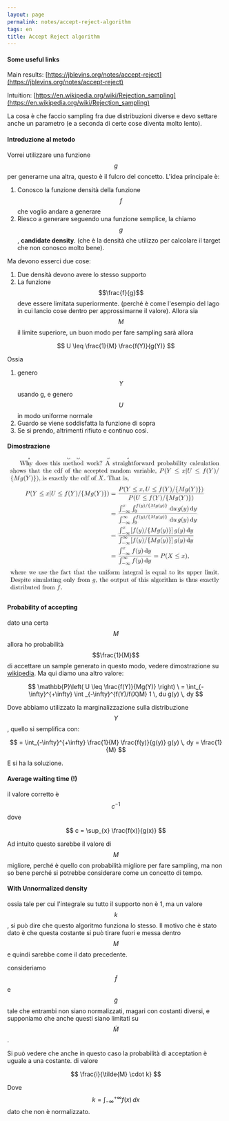 ```yaml
---
layout: page
permalink: notes/accept-reject-algorithm
tags: en
title: Accept Reject algorithm
---
```


#### Some useful links
Main results: [https://jblevins.org/notes/accept-reject](https://jblevins.org/notes/accept-reject)

Intuition: [https://en.wikipedia.org/wiki/Rejection_sampling](https://en.wikipedia.org/wiki/Rejection_sampling)

La cosa è che faccio sampling fra due distribuzioni diverse e devo settare anche un parametro (e a seconda di certe cose diventa molto lento).

#### Introduzione al metodo
Vorrei utilizzare una funzione $$g$$ per generarne una altra, questo è il fulcro del concetto.
L'idea principale è:
1. Conosco la funzione densità della funzione $$f$$ che voglio andare a generare
2. Riesco a generare seguendo una funzione semplice, la chiamo $$g$$, **candidate density**. (che è la densità che utilizzo per calcolare il target che non conosco molto bene).

Ma devono esserci due cose:
1. Due densità devono avere lo stesso supporto
2. La funzione $$\frac{f}{g}$$ deve essere limitata superiormente. (perché è come l'esempio del lago in cui lancio cose dentro per approssimarne il valore).
Allora sia $$M$$ il limite superiore, un buon modo per fare sampling sarà allora 

$$
U \leq \frac{1}{M} \frac{f(Y)}{g(Y)}
$$

Ossia
1. genero $$Y$$ usando g, e genero $$U$$ in modo uniforme normale
2. Guardo se viene soddisfatta la funzione di sopra
3. Se sì prendo, altrimenti rifiuto e continuo così.

#### Dimostrazione
<img src="/images/notes/Inverse Transform-1700141332706.jpeg" alt="Inverse Transform-1700141332706">

#### Probability of accepting
dato una certa $$M$$ allora ho probabilità $$\frac{1}{M}$$ di accettare un sample generato in questo modo, vedere dimostrazione su [wikipedia]([https://en.wikipedia.org/wiki/Rejection_sampling](https://en.wikipedia.org/wiki/Rejection_sampling)#Theory). 
Ma qui diamo una altro valore:


$$
\mathbb{P}\left( U \leq \frac{f(Y)}{Mg(Y)} \right) \
= \int_{-\infty}^{+\infty} \int _{-\infty}^{f(Y)/f(X)M} 1 \, du g(y) \, dy
$$

Dove abbiamo utilizzato la marginalizzazione sulla distribuzione $$Y$$, quello si semplifica con:

$$
= \int_{-\infty}^{+\infty} \frac{1}{M} \frac{f(y)}{g(y)} g(y) \, dy = \frac{1}{M}
$$

E si ha la soluzione.
#### Average waiting time (!)
il valore corretto è $$c^{-1}$$ dove

$$
c = \sup_{x} \frac{f(x)}{g(x)}
$$

Ad intuito questo sarebbe il valore di $$M$$ migliore, perché è quello con probabilità migliore per fare sampling, ma non so bene perché si potrebbe considerare come un concetto di tempo.
#### With Unnormalized density

ossia tale per cui l'integrale su tutto il supporto non è 1, ma un valore $$k$$, si può dire che questo algoritmo funziona lo stesso.
Il motivo che è stato dato è che questa costante si può tirare fuori e messa dentro $$M$$ e quindi sarebbe come il dato precedente.

consideriamo $$\tilde{f}$$ e $$\tilde{g}$$ tale che entrambi non siano normalizzati, magari con costanti diversi, e supponiamo che anche questi siano limitati su $$\tilde{M}$$.

Si può vedere che anche in questo caso la probabilità di acceptation è uguale a una costante.
di valore

$$
\frac{i}{\tilde{M} \cdot k}
$$

Dove $$k = \int _{-\infty}^{+\infty} f(x) \, dx$$ dato che non è normalizzato.